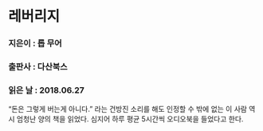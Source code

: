 # 레버리지
### 지은이 : 롭 무어
### 출판사 : 다산북스
### 읽은 날 : 2018.06.27

“돈은 그렇게 버는게 아니다.”
라는 건방진 소리를 해도 인정할 수 밖에 없는 이 사람 역시
엄청난 양의 책을 읽었다.
심지어 하루 평균 5시간씩 오디오북을 들었다고 한다.